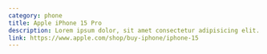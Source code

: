 ```yaml
---
category: phone
title: Apple iPhone 15 Pro
description: Lorem ipsum dolor, sit amet consectetur adipisicing elit. Quo ipsum accusamus reprehenderit.
link: https://www.apple.com/shop/buy-iphone/iphone-15
---
```

